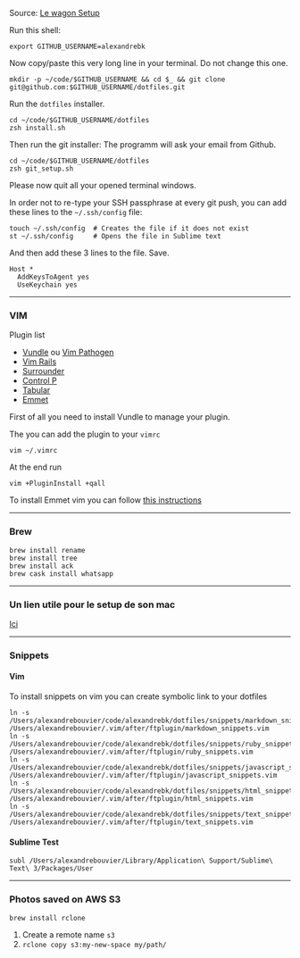 Source: [Le wagon Setup](https://github.com/lewagon/setup)

Run this shell:

```
export GITHUB_USERNAME=alexandrebk
```

Now copy/paste this very long line in your terminal. Do not change this one.

```
mkdir -p ~/code/$GITHUB_USERNAME && cd $_ && git clone git@github.com:$GITHUB_USERNAME/dotfiles.git
```

Run the `dotfiles` installer.

```
cd ~/code/$GITHUB_USERNAME/dotfiles
zsh install.sh
```

Then run the git installer: The programm will ask your email from Github.

```
cd ~/code/$GITHUB_USERNAME/dotfiles
zsh git_setup.sh
```

Please now quit all your opened terminal windows.

In order not to re-type your SSH passphrase at every git push, you can add these lines to the `~/.ssh/config` file:

```
touch ~/.ssh/config  # Creates the file if it does not exist
st ~/.ssh/config     # Opens the file in Sublime text
```

And then add these 3 lines to the file. Save.

```
Host *
  AddKeysToAgent yes
  UseKeychain yes
```

---

### VIM

Plugin list

* [Vundle](https://github.com/VundleVim/Vundle.vim) ou [Vim Pathogen](https://github.com/tpope/vim-pathogen)
* [Vim Rails](https://github.com/tpope/vim-rails)
* [Surrounder](https://github.com/tpope/vim-surround)
* [Control P](https://github.com/ctrlpvim/ctrlp.vim)
* [Tabular](https://github.com/godlygeek/tabular)
* [Emmet](https://www.vim.org/scripts/script.php?script_id=2981)

First of all you need to install Vundle to manage your plugin.

The you can add the plugin to your `vimrc`

```
vim ~/.vimrc
```

At the end run

```
vim +PluginInstall +qall
```

To install Emmet vim you can follow [this instructions](https://vimawesome.com/plugin/emmet-vim)

---

### Brew

```
brew install rename
brew install tree
brew install ack
brew cask install whatsapp
```

---

### Un lien utile pour le setup de son mac

[Ici](https://sourabhbajaj.com/mac-setup/)

---

### Snippets

#### Vim

To install snippets on vim you can create symbolic link to your dotfiles

```
ln -s /Users/alexandrebouvier/code/alexandrebk/dotfiles/snippets/markdown_snippets.vim /Users/alexandrebouvier/.vim/after/ftplugin/markdown_snippets.vim
ln -s /Users/alexandrebouvier/code/alexandrebk/dotfiles/snippets/ruby_snippets.vim /Users/alexandrebouvier/.vim/after/ftplugin/ruby_snippets.vim
ln -s /Users/alexandrebouvier/code/alexandrebk/dotfiles/snippets/javascript_snippets.vim /Users/alexandrebouvier/.vim/after/ftplugin/javascript_snippets.vim
ln -s /Users/alexandrebouvier/code/alexandrebk/dotfiles/snippets/html_snippets.vim /Users/alexandrebouvier/.vim/after/ftplugin/html_snippets.vim
ln -s /Users/alexandrebouvier/code/alexandrebk/dotfiles/snippets/text_snippets.vim /Users/alexandrebouvier/.vim/after/ftplugin/text_snippets.vim
```

#### Sublime Test

```
subl /Users/alexandrebouvier/Library/Application\ Support/Sublime\ Text\ 3/Packages/User
```

---

### Photos saved on AWS S3

```sh
brew install rclone
```

1. Create a remote name `s3`
2. `rclone copy s3:my-new-space my/path/`
